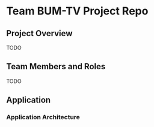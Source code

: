 # Team BUM-TV Project Repo 

## Project Overview

TODO

## Team Members and Roles

TODO

## Application

### Application Architecture

